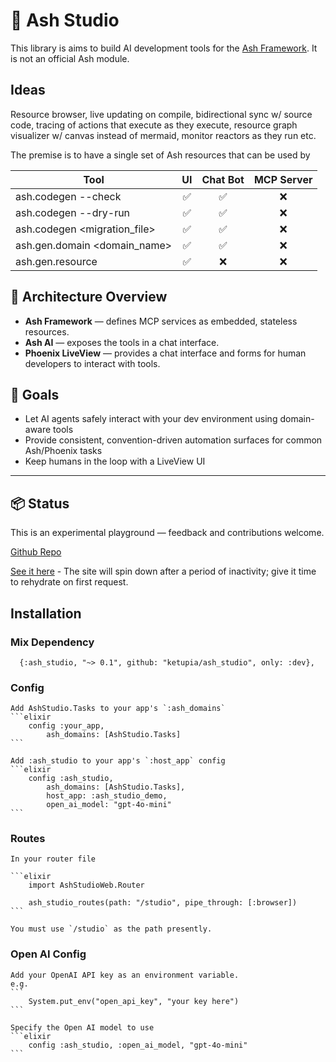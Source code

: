 # 🧠 Ash Studio

This library is aims to build AI development tools for the [Ash Framework](https://ash-hq.org). It is not an official Ash module.

## Ideas

Resource browser, live updating on compile, bidirectional sync w/ source code, tracing of actions that execute as they execute, resource graph visualizer w/ canvas instead of mermaid, monitor reactors as they run etc.

The premise is to have a single set of Ash resources that can be used by

| Tool                         | UI  | Chat Bot | MCP Server |
| ---------------------------- | :-: | :------: | :--------: |
| ash.codegen --check          | ✅  |    ✅    |     ❌     |
| ash.codegen --dry-run        | ✅  |    ✅    |     ❌     |
| ash.codegen <migration_file> | ✅  |    ✅    |     ❌     |
| ash.gen.domain <domain_name> | ✅  |    ✅    |     ❌     |
| ash.gen.resource <resource>  | ✅  |    ❌    |     ❌     |

## 🔧 Architecture Overview

- **Ash Framework** — defines MCP services as embedded, stateless resources.
- **Ash AI** — exposes the tools in a chat interface.
- **Phoenix LiveView** — provides a chat interface and forms for human developers to interact with tools.

## 📍 Goals

- Let AI agents safely interact with your dev environment using domain-aware tools
- Provide consistent, convention-driven automation surfaces for common Ash/Phoenix tasks
- Keep humans in the loop with a LiveView UI

---

## 📦 Status

This is an experimental playground — feedback and contributions welcome.

[Github Repo](https://github.com/ketupia/ash-studio)

[See it here](https://ash-studio-demo.fly.dev) - The site will spin down after a period of inactivity; give it time to rehydrate on first request.

## Installation

### Mix Dependency

      {:ash_studio, "~> 0.1", github: "ketupia/ash_studio", only: :dev},

### Config

    Add AshStudio.Tasks to your app's `:ash_domains`
    ```elixir
        config :your_app,
            ash_domains: [AshStudio.Tasks]
    ```

    Add :ash_studio to your app's `:host_app` config
    ```elixir
        config :ash_studio,
            ash_domains: [AshStudio.Tasks],
            host_app: :ash_studio_demo,
            open_ai_model: "gpt-4o-mini"
    ```

### Routes

    In your router file

    ```elixir
        import AshStudioWeb.Router

        ash_studio_routes(path: "/studio", pipe_through: [:browser])
    ```

    You must use `/studio` as the path presently.

### Open AI Config

    Add your OpenAI API key as an environment variable.
    e.g.
    ```
        System.put_env("open_api_key", "your key here")
    ```

    Specify the Open AI model to use
    ```elixir
        config :ash_studio, :open_ai_model, "gpt-4o-mini"
    ```
